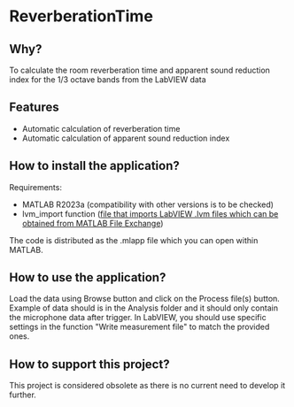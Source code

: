 # ReverberationTime

## Why?
To calculate the room reverberation time and apparent sound reduction index for the 1/3 octave bands from the LabVIEW data

## Features
  - Automatic calculation of reverberation time
  - Automatic calculation of apparent sound reduction index

## How to install the application?
Requirements:
  * MATLAB R2023a (compatibility with other versions is to be checked)
  * lvm_import function ([file that imports LabVIEW .lvm files which can be obtained from MATLAB File Exchange](https://uk.mathworks.com/matlabcentral/fileexchange/19913-lvm-file-import))

The code is distributed as the .mlapp file which you can open within MATLAB.

## How to use the application?
Load the data using Browse button and click on the Process file(s) button. Example of data should is in the Analysis folder and it should only contain the microphone data after trigger. In LabVIEW, you should use specific settings in the function "Write measurement file" to match the provided ones.

## How to support this project?
This project is considered obsolete as there is no current need to develop it further.
